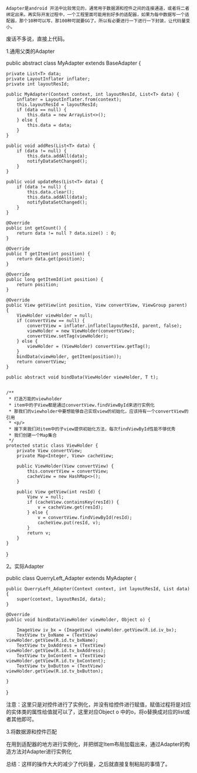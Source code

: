     Adapter是android 开法中比较常见的，通常用于数据源和控件之间的连接通道，或者将二者绑定出来。再实际开发过程中，一个工程里面可能用到好多的适配器，如果为每中数据写一个适配器，那个10种可以写，那100种可就要GG了。所以有必要进行一下进行一下封装，让代码量变小。

  废话不多说，直接上代码。

 

 1.通用父类的Adapter


public abstract class MyAdapter<T> extends BaseAdapter {

    private List<T> data;
    private LayoutInflater inflater;
    private int layoutResId;

    public MyAdapter(Context context, int layoutResId, List<T> data) {
        inflater = LayoutInflater.from(context);
        this.layoutResId = layoutResId;
        if (data == null) {
            this.data = new ArrayList<>();
        } else {
            this.data = data;
        }
    }

    public void addRes(List<T> data) {
        if (data != null) {
            this.data.addAll(data);
            notifyDataSetChanged();
        }
    }

    public void updateRes(List<T> data) {
        if (data != null) {
            this.data.clear();
            this.data.addAll(data);
            notifyDataSetChanged();
        }
    }

    @Override
    public int getCount() {
        return data != null ? data.size() : 0;
    }

    @Override
    public T getItem(int position) {
        return data.get(position);
    }

    @Override
    public long getItemId(int position) {
        return position;
    }

    @Override
    public View getView(int position, View convertView, ViewGroup parent) {
        ViewHolder viewHolder = null;
        if (convertView == null) {
            convertView = inflater.inflate(layoutResId, parent, false);
            viewHolder = new ViewHolder(convertView);
            convertView.setTag(viewHolder);
        } else {
            viewHolder = (ViewHolder) convertView.getTag();
        }
        bindData(viewHolder, getItem(position));
        return convertView;
    }

    public abstract void bindData(ViewHolder viewHolder, T t);


    /**
     * 打造万能的viewholder
     * item中的子View都是通过convertView.findViewById来进行实例化
     * 那我们的viewholder中要想能够自己实现view的初始化，应该持有一个convertView的引用
     * <p/>
     * 接下来我们对item中的子view提供初始化方法，每次findViewById性能不够优秀
     * 我们创建一个Map集合
     */
    protected static class ViewHolder {
        private View convertView;
        private Map<Integer, View> cacheView;

        public ViewHolder(View convertView) {
            this.convertView = convertView;
            cacheView = new HashMap<>();
        }

        public View getView(int resId) {
            View v = null;
            if (cacheView.containsKey(resId)) {
                v = cacheView.get(resId);
            } else {
                v = convertView.findViewById(resId);
                cacheView.put(resId, v);
            }
            return v;
        }
    }
}

2。实际Adapter

public class QuerryLeft_Adapter extends MyAdapter {

    public QuerryLeft_Adapter(Context context, int layoutResId, List data) {
        super(context, layoutResId, data);
    }

    @Override
    public void bindData(ViewHolder viewHolder, Object o) {

        ImageView iv_bx = (ImageView) viewHolder.getView(R.id.iv_bx);
        TextView tv_bxName = (TextView) viewHolder.getView(R.id.tv_bxName);
        TextView tv_bxAddress = (TextView) viewHolder.getView(R.id.tv_bxAddress);
        TextView tv_bxContent = (TextView) viewHolder.getView(R.id.tv_bxContent);
        TextView tv_bxButton = (TextView) viewHolder.getView(R.id.tv_bxButton);

    }
}

注意：这里只是对控件进行了实例化，并没有给控件进行赋值，赋值过程将是对应的实体类的属性给值就可以了，这里对应Object o 中的o，将o替换成对应的list或者其他即可。

3.将数据源和控件匹配

  在用到适配器的地方进行实例化，并把绑定Item布局加载出来，通过Adapter的构造方法对Adapter进行实例化

总结：这样的操作大大的减少了代码量，之后就直接复制粘贴的事情了。
